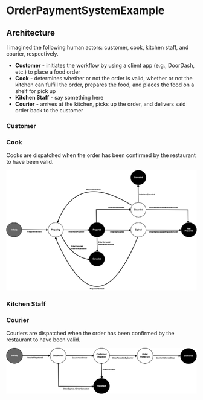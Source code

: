 # OrderPaymentSystemExample

## Architecture

I imagined the following human actors: customer, cook, kitchen staff, and courier, respectively.

- **Customer** - initiates the workflow by using a client app (e.g., DoorDash, etc.) to place a food order
- **Cook** - determines whether or not the order is valid, whether or not the kitchen can fulfill the order, prepares the food, and places the food on a shelf
for pick up
- **Kitchen Staff** - say something here
- **Courier** - arrives at the kitchen, picks up the order, and delivers said order back to the customer

### Customer

### Cook

Cooks are dispatched when the order has been confirmed by the restaurant to have been valid.

![Order Item State Machine Diagram](OrderItemStateMachine.png)


### Kitchen Staff


### Courier

Couriers are dispatched when the order has been confirmed by the restaurant to have been valid.

![Courier State Machine Diagram](CourierStateMachine.png)

